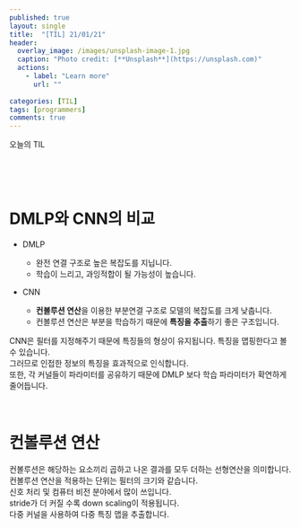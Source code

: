 ```yaml
---
published: true
layout: single
title:  "[TIL] 21/01/21"
header:
  overlay_image: /images/unsplash-image-1.jpg
  caption: "Photo credit: [**Unsplash**](https://unsplash.com)"
  actions:
    - label: "Learn more"
      url: ""
      
categories: [TIL]
tags: [programmers]
comments: true
---
```


오늘의 TIL

&nbsp;

&nbsp;

# DMLP와 CNN의 비교 

* DMLP
  - 완전 연결 구조로 높은 복잡도를 지닙니다. 
  - 학습이 느리고, 과잉적합이 될 가능성이 높습니다. 

* CNN
  - **컨볼루션 연산**을 이용한 부분연결 구조로 모델의 복잡도를 크게 낮춥니다. 
  - 컨볼루션 연산은 부분을 학습하기 때문에 **특징을 추출**하기 좋은 구조입니다.

CNN은 필터를 지정해주기 때문에 특징들의 형상이 유지됩니다. 특징을 맵핑한다고 볼 수 있습니다.  
그러므로 인접한 정보의 특징을 효과적으로 인식합니다.  
또한, 각 커널들이 파라미터를 공유하기 때문에 DMLP 보다 학습 파라미터가 확연하게 줄어듭니다.

&nbsp;

# 컨볼루션 연산 

컨볼루션은 해당하는 요소끼리 곱하고 나온 결과를 모두 더하는 선형연산을 의미합니다.  
컨볼루션 연산을 적용하는 단위는 필터의 크기와 같습니다.  
신호 처리 및 컴퓨터 비전 분야에서 많이 쓰입니다.  
stride가 더 커질 수록 down scaling이 적용됩니다.  
다중 커널을 사용하여 다중 특징 맵을 추출합니다.  

